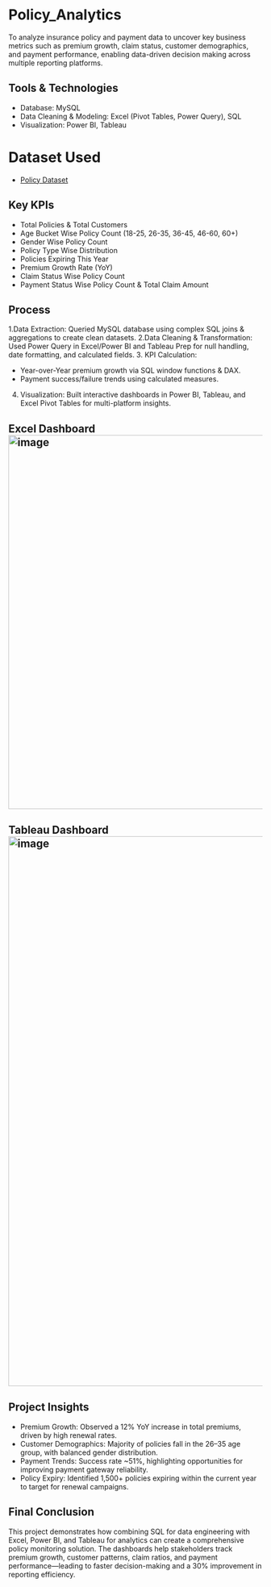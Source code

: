 # Policy_Analytics
To analyze insurance policy and payment data to uncover key business metrics such as premium growth, claim status, customer demographics, and payment performance, enabling data-driven decision making across multiple reporting platforms.

## Tools & Technologies
- Database: MySQL
- Data Cleaning & Modeling: Excel (Pivot Tables, Power Query), SQL
- Visualization: Power BI, Tableau

# Dataset Used
- <a href="https://github.com/rohan-784/Policy_Analytics/commit/3770b62f84b5b947d950bca54edec846bdf9f6f2">Policy Dataset</a>

## Key KPIs
- Total Policies & Total Customers
- Age Bucket Wise Policy Count (18-25, 26-35, 36-45, 46-60, 60+)
- Gender Wise Policy Count
- Policy Type Wise Distribution
- Policies Expiring This Year
- Premium Growth Rate (YoY)
- Claim Status Wise Policy Count
- Payment Status Wise Policy Count & Total Claim Amount

## Process
1.Data Extraction: Queried MySQL database using complex SQL joins & aggregations to create clean datasets.
2.Data Cleaning & Transformation: Used Power Query in Excel/Power BI and Tableau Prep for null handling, date formatting, and calculated fields.
3. KPI Calculation:
- Year-over-Year premium growth via SQL window functions & DAX.
- Payment success/failure trends using calculated measures.
4. Visualization: Built interactive dashboards in Power BI, Tableau, and Excel Pivot Tables for multi-platform insights.

## Excel Dashboard <img width="1310" height="742" alt="image" src="https://github.com/user-attachments/assets/710a76a7-5e04-4056-9b0e-c148231f4be4" />

## Tableau Dashboard <img width="1919" height="1091" alt="image" src="https://github.com/user-attachments/assets/8c9b1957-f45d-4d7f-a1c3-03b29db59aa2" />

## Project Insights
- Premium Growth: Observed a 12% YoY increase in total premiums, driven by high renewal rates.
- Customer Demographics: Majority of policies fall in the 26–35 age group, with balanced gender distribution.
- Payment Trends: Success rate ~51%, highlighting opportunities for improving payment gateway reliability.
- Policy Expiry: Identified 1,500+ policies expiring within the current year to target for renewal campaigns.

## Final Conclusion
This project demonstrates how combining SQL for data engineering with Excel, Power BI, and Tableau for analytics can create a comprehensive policy monitoring solution.
The dashboards help stakeholders track premium growth, customer patterns, claim ratios, and payment performance—leading to faster decision-making and a 30% improvement in reporting efficiency.


